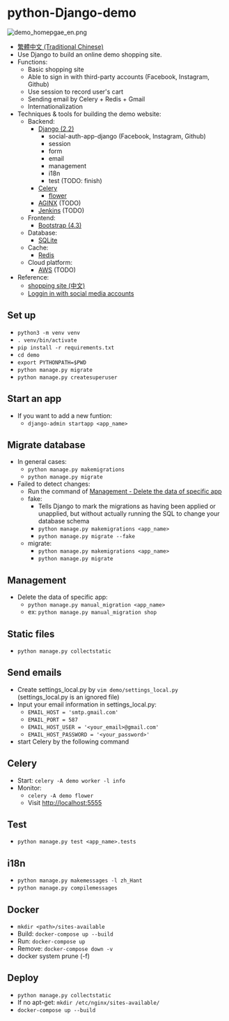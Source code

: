 # python-Django-demo
![demo_homepgae_en.png](https://raw.githubusercontent.com/ZoeLiao/python-Django-demo/zoeliao/dev/demo/static/images/demo_homepage_en.png)
- [繁體中文 (Traditional Chinese)](https://github.com/ZoeLiao/python-Django-demo/blob/master/README.zh-TW.md)
- Use Django to build an online demo shopping site.
- Functions:
    - Basic shopping site
    - Able to sign in with third-party accounts (Facebook, Instagram, Github)
    - Use session to record user's cart
    - Sending email by Celery + Redis + Gmail
    - Internationalization
- Techniques & tools for building the demo website:
    - Backend:
        - [Django (2.2)](https://www.djangoproject.com/)
            - social-auth-app-django (Facebook, Instagram, Github)
            - session
            - form
            - email
            - management
            - i18n
            - test (TODO: finish)
        - [Celery](http://www.celeryproject.org/)
            - [flower](https://flower.readthedocs.io/en/latest/)
        - [AGINX](https://nginx.org/en/) (TODO)
        - [Jenkins](https://jenkins.io/zh/) (TODO)
    - Frontend:
        - [Bootstrap (4.3)](https://getbootstrap.com/)
    - Database:
        - [SQLite](https://www.sqlite.org/index.html)
    - Cache:
        - [Redis](https://redis.io/)
    - Cloud platform:
        - [AWS](https://aws.amazon.com/tw/) (TODO)
- Reference:
    - [shopping site (中文)](https://kknews.cc/zh-tw/code/pe9o3x8.html)
    - [Loggin in with social media accounts](https://scotch.io/tutorials/django-authentication-with-facebook-instagram-and-linkedin)

## Set up
- `python3 -m venv venv`
- `. venv/bin/activate`
- `pip install -r requirements.txt`
- `cd demo`
- `export PYTHONPATH=$PWD`
- `python manage.py migrate`
- `python manage.py createsuperuser`

## Start an app
- If you want to add a new funtion:
    - `django-admin startapp <app_name>`

## Migrate database
- In general cases:
    - `python manage.py makemigrations`
    - `python manage.py migrate`
- Failed to detect changes:
    - Run the command of [Management - Delete the data of specific app](https://github.com/ZoeLiao/python-Django-demo#management)
    - fake:
        - Tells Django to mark the migrations as having been applied or unapplied, but without actually running the SQL to change your database schema
        - `python manage.py makemigrations <app_name>`
        - `python manage.py migrate --fake`
    - migrate:
        - `python manage.py makemigrations <app_name>`
        - `python manage.py migrate`

## Management
- Delete the data of specific app:
    - `python manage.py manual_migration <app_name>`
    - ex: `python manage.py manual_migration shop`

## Static files
- `python manage.py collectstatic`

## Send emails
- Create settings_local.py by `vim demo/settings_local.py` (settings_local.py is an ignored file)
- Input your email information in settings_local.py:
    - `EMAIL_HOST = 'smtp.gmail.com'`
    - `EMAIL_PORT = 587`
    - `EMAIL_HOST_USER = '<your_email>@gmail.com'`
    - `EMAIL_HOST_PASSWORD = '<your_password>'`
- start Celery by the following command

## Celery
- Start: `celery -A demo worker -l info`
- Monitor:
    - `celery -A demo flower`
    - Visit [http://localhost:5555](http://localhost:5555)

## Test
- `python manage.py test <app_name>.tests`

## i18n
- `python manage.py makemessages -l zh_Hant`
- `python manage.py compilemessages`

## Docker
- `mkdir <path>/sites-available`
- Build: `docker-compose up --build`
- Run: `docker-compose up`
- Remove: `docker-compose down -v`
- docker system prune (-f)

## Deploy
- `python manage.py collectstatic`
- If no apt-get: `mkdir /etc/nginx/sites-available/`
- `docker-compose up --build`
